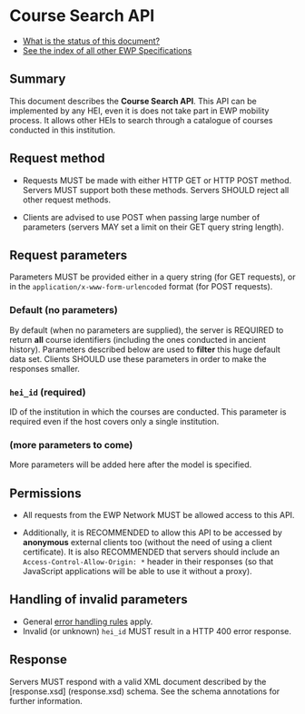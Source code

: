 Course Search API
=================

* [What is the status of this document?][statuses]
* [See the index of all other EWP Specifications][develhub]


Summary
-------

This document describes the **Course Search API**. This API can be implemented
by any HEI, even it is does not take part in EWP mobility process. It allows
other HEIs to search through a catalogue of courses conducted in this
institution.


Request method
--------------

 * Requests MUST be made with either HTTP GET or HTTP POST method. Servers MUST
   support both these methods. Servers SHOULD reject all other request methods.

 * Clients are advised to use POST when passing large number of parameters
   (servers MAY set a limit on their GET query string length).


Request parameters
------------------

Parameters MUST be provided either in a query string (for GET requests), or in
the `application/x-www-form-urlencoded` format (for POST requests).


### Default (no parameters)

By default (when no parameters are supplied), the server is REQUIRED to return
**all** course identifiers (including the ones conducted in ancient history).
Parameters described below are used to **filter** this huge default data set.
Clients SHOULD use these parameters in order to make the responses smaller.


### `hei_id` (required)

ID of the institution in which the courses are conducted. This parameter is
required even if the host covers only a single institution.


### (more parameters to come)

More parameters will be added here after the model is specified.


Permissions
-----------

 * All requests from the EWP Network MUST be allowed access to this API.

 * Additionally, it is RECOMMENDED to allow this API to be accessed by
   **anonymous** external clients too (without the need of using a client
   certificate). It is also RECOMMENDED that servers should include an
   `Access-Control-Allow-Origin: *` header in their responses (so that
   JavaScript applications will be able to use it without a proxy).


Handling of invalid parameters
------------------------------

 * General [error handling rules][error-handling] apply.
 * Invalid (or unknown) `hei_id` MUST result in a HTTP 400 error response.


Response
--------

Servers MUST respond with a valid XML document described by the [response.xsd]
(response.xsd) schema. See the schema annotations for further information.


[develhub]: http://developers.erasmuswithoutpaper.eu/
[statuses]: https://github.com/erasmus-without-paper/ewp-specs-management#statuses
[registry-spec]: https://github.com/erasmus-without-paper/ewp-specs-api-registry
[discovery-api]: https://github.com/erasmus-without-paper/ewp-specs-api-discovery
[echo]: https://github.com/erasmus-without-paper/ewp-specs-api-echo
[error-handling]: https://github.com/erasmus-without-paper/ewp-specs-architecture#error-handling
[institutions-api]: https://github.com/erasmus-without-paper/ewp-specs-api-institutions
